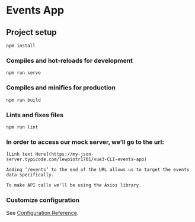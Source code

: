 # Events App

## Project setup
```
npm install
```

### Compiles and hot-reloads for development
```
npm run serve
```

### Compiles and minifies for production
```
npm run build
```

### Lints and fixes files
```
npm run lint
```

### In order to access our mock server, we’ll go to the url:
```
[Link text Here](https://my-json-server.typicode.com/lewpiotr1701/vue3-CLI-events-app)

Adding ‘/events’ to the end of the URL allows us to target the events data specifically.

To make API calls we'll be using the Axios library.
```

### Customize configuration
See [Configuration Reference](https://cli.vuejs.org/config/).
